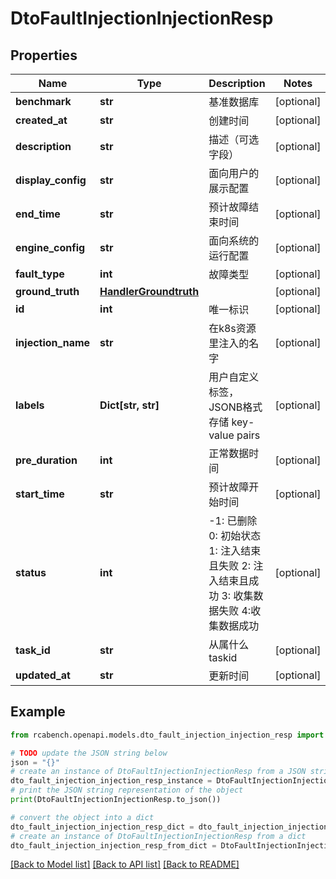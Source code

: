 # DtoFaultInjectionInjectionResp


## Properties

Name | Type | Description | Notes
------------ | ------------- | ------------- | -------------
**benchmark** | **str** | 基准数据库 | [optional] 
**created_at** | **str** | 创建时间 | [optional] 
**description** | **str** | 描述（可选字段） | [optional] 
**display_config** | **str** | 面向用户的展示配置 | [optional] 
**end_time** | **str** | 预计故障结束时间 | [optional] 
**engine_config** | **str** | 面向系统的运行配置 | [optional] 
**fault_type** | **int** | 故障类型 | [optional] 
**ground_truth** | [**HandlerGroundtruth**](HandlerGroundtruth.md) |  | [optional] 
**id** | **int** | 唯一标识 | [optional] 
**injection_name** | **str** | 在k8s资源里注入的名字 | [optional] 
**labels** | **Dict[str, str]** | 用户自定义标签，JSONB格式存储 key-value pairs | [optional] 
**pre_duration** | **int** | 正常数据时间 | [optional] 
**start_time** | **str** | 预计故障开始时间 | [optional] 
**status** | **int** | -1: 已删除 0: 初始状态 1: 注入结束且失败 2: 注入结束且成功 3: 收集数据失败 4:收集数据成功 | [optional] 
**task_id** | **str** | 从属什么 taskid | [optional] 
**updated_at** | **str** | 更新时间 | [optional] 

## Example

```python
from rcabench.openapi.models.dto_fault_injection_injection_resp import DtoFaultInjectionInjectionResp

# TODO update the JSON string below
json = "{}"
# create an instance of DtoFaultInjectionInjectionResp from a JSON string
dto_fault_injection_injection_resp_instance = DtoFaultInjectionInjectionResp.from_json(json)
# print the JSON string representation of the object
print(DtoFaultInjectionInjectionResp.to_json())

# convert the object into a dict
dto_fault_injection_injection_resp_dict = dto_fault_injection_injection_resp_instance.to_dict()
# create an instance of DtoFaultInjectionInjectionResp from a dict
dto_fault_injection_injection_resp_from_dict = DtoFaultInjectionInjectionResp.from_dict(dto_fault_injection_injection_resp_dict)
```
[[Back to Model list]](../README.md#documentation-for-models) [[Back to API list]](../README.md#documentation-for-api-endpoints) [[Back to README]](../README.md)


